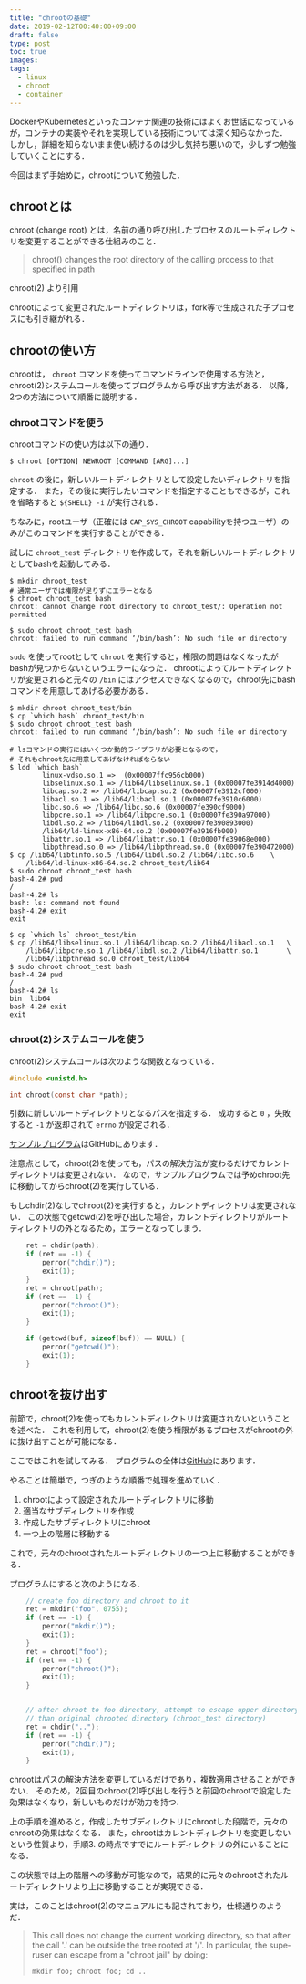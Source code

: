 ```yaml
---
title: "chrootの基礎"
date: 2019-02-12T00:40:00+09:00
draft: false
type: post
toc: true
images:
tags: 
  - linux
  - chroot
  - container
---
```


DockerやKubernetesといったコンテナ関連の技術にはよくお世話になっているが，コンテナの実装やそれを実現している技術については深く知らなかった．
しかし，詳細を知らないまま使い続けるのは少し気持ち悪いので，少しずつ勉強していくことにする．

今回はまず手始めに，chrootについて勉強した．

## chrootとは
chroot (change root) とは，名前の通り呼び出したプロセスのルートディレクトリを変更することができる仕組みのこと．

> chroot() changes the root directory of the calling process to that specified in path

chroot(2) より引用

chrootによって変更されたルートディレクトリは，fork等で生成された子プロセスにも引き継がれる．

## chrootの使い方
chrootは， `chroot` コマンドを使ってコマンドラインで使用する方法と，chroot(2)システムコールを使ってプログラムから呼び出す方法がある．
以降，2つの方法について順番に説明する．

### chrootコマンドを使う
chrootコマンドの使い方は以下の通り．
```shell
$ chroot [OPTION] NEWROOT [COMMAND [ARG]...]
```

`chroot` の後に，新しいルートディレクトリとして設定したいディレクトリを指定する．
また，その後に実行したいコマンドを指定することもできるが，これを省略すると `${SHELL} -i` が実行される．

ちなみに，rootユーザ（正確には `CAP_SYS_CHROOT` capabilityを持つユーザ）のみがこのコマンドを実行することができる．

試しに `chroot_test` ディレクトリを作成して，それを新しいルートディレクトリとしてbashを起動してみる．

```shell
$ mkdir chroot_test 
# 通常ユーザでは権限が足りずにエラーとなる
$ chroot chroot_test bash
chroot: cannot change root directory to chroot_test/: Operation not permitted

$ sudo chroot chroot_test bash
chroot: failed to run command ‘/bin/bash’: No such file or directory
```

`sudo` を使ってrootとして `chroot` を実行すると，権限の問題はなくなったがbashが見つからないというエラーになった．
chrootによってルートディレクトリが変更されると元々の `/bin` にはアクセスできなくなるので，chroot先にbashコマンドを用意してあげる必要がある．

```shell
$ mkdir chroot chroot_test/bin
$ cp `which bash` chroot_test/bin
$ sudo chroot chroot_test bash
chroot: failed to run command ‘/bin/bash’: No such file or directory

# lsコマンドの実行にはいくつか動的ライブラリが必要となるので，
# それもchroot先に用意してあげなければならない
$ ldd `which bash`
        linux-vdso.so.1 =>  (0x00007ffc956cb000)
        libselinux.so.1 => /lib64/libselinux.so.1 (0x00007fe3914d4000)
        libcap.so.2 => /lib64/libcap.so.2 (0x00007fe3912cf000)
        libacl.so.1 => /lib64/libacl.so.1 (0x00007fe3910c6000)
        libc.so.6 => /lib64/libc.so.6 (0x00007fe390cf9000)
        libpcre.so.1 => /lib64/libpcre.so.1 (0x00007fe390a97000)
        libdl.so.2 => /lib64/libdl.so.2 (0x00007fe390893000)
        /lib64/ld-linux-x86-64.so.2 (0x00007fe3916fb000)
        libattr.so.1 => /lib64/libattr.so.1 (0x00007fe39068e000)
        libpthread.so.0 => /lib64/libpthread.so.0 (0x00007fe390472000)
$ cp /lib64/libtinfo.so.5 /lib64/libdl.so.2 /lib64/libc.so.6    \
    /lib64/ld-linux-x86-64.so.2 chroot_test/lib64
$ sudo chroot chroot_test bash
bash-4.2# pwd
/
bash-4.2# ls
bash: ls: command not found
bash-4.2# exit
exit

$ cp `which ls` chroot_test/bin
$ cp /lib64/libselinux.so.1 /lib64/libcap.so.2 /lib64/libacl.so.1   \
    /lib64/libpcre.so.1 /lib64/libdl.so.2 /lib64/libattr.so.1       \
    /lib64/libpthread.so.0 chroot_test/lib64
$ sudo chroot chroot_test bash
bash-4.2# pwd
/
bash-4.2# ls
bin  lib64
bash-4.2# exit
exit
```

### chroot(2)システムコールを使う
chroot(2)システムコールは次のような関数となっている．

```c
#include <unistd.h>

int chroot(const char *path);
```

引数に新しいルートディレクトリとなるパスを指定する．
成功すると `0` ，失敗すると `-1` が返却されて `errno` が設定される．

[サンプルプログラム](https://github.com/mas9612/study/blob/master/container/chroot_basic.c)はGitHubにあります．

注意点として，chroot(2)を使っても，パスの解決方法が変わるだけでカレントディレクトリは変更されない．
なので，サンプルプログラムでは予めchroot先に移動してからchroot(2)を実行している．

もしchdir(2)なしでchroot(2)を実行すると，カレントディレクトリは変更されない．
この状態でgetcwd(2)を呼び出した場合，カレントディレクトリがルートディレクトリの外となるため，エラーとなってしまう．

```c
    ret = chdir(path);
    if (ret == -1) {
        perror("chdir()");
        exit(1);
    }
    ret = chroot(path);
    if (ret == -1) {
        perror("chroot()");
        exit(1);
    }

    if (getcwd(buf, sizeof(buf)) == NULL) {
        perror("getcwd()");
        exit(1);
    }
```

## chrootを抜け出す
前節で，chroot(2)を使ってもカレントディレクトリは変更されないということを述べた．
これを利用して，chroot(2)を使う権限があるプロセスがchrootの外に抜け出すことが可能になる．

ここではこれを試してみる．
プログラムの全体は[GitHub](https://github.com/mas9612/study/blob/master/container/chroot_escape.c)にあります．

やることは簡単で，つぎのような順番で処理を進めていく．

1. chrootによって設定されたルートディレクトリに移動
1. 適当なサブディレクトリを作成
1. 作成したサブディレクトリにchroot
1. 一つ上の階層に移動する

これで，元々のchrootされたルートディレクトリの一つ上に移動することができる．

プログラムにすると次のようになる．

```c
    // create foo directory and chroot to it
    ret = mkdir("foo", 0755);
    if (ret == -1) {
        perror("mkdir()");
        exit(1);
    }
    ret = chroot("foo");
    if (ret == -1) {
        perror("chroot()");
        exit(1);
    }


    // after chroot to foo directory, attempt to escape upper directory
    // than original chrooted directory (chroot_test directory)
    ret = chdir("..");
    if (ret == -1) {
        perror("chdir()");
        exit(1);
    }
```

chrootはパスの解決方法を変更しているだけであり，複数適用させることができない．
そのため，2回目のchroot(2)呼び出しを行うと前回のchrootで設定した効果はなくなり，新しいものだけが効力を持つ．

上の手順を進めると，作成したサブディレクトリにchrootした段階で，元々のchrootの効果はなくなる．
また，chrootはカレントディレクトリを変更しないという性質より，手順3. の時点ですでにルートディレクトリの外にいることになる．

この状態では上の階層への移動が可能なので，結果的に元々のchrootされたルートディレクトリより上に移動することが実現できる．

実は，このことはchroot(2)のマニュアルにも記されており，仕様通りのようだ．

> This call does not change the current working directory, so that after the call '.' can be outside the tree rooted at '/'.  In  particular,  the  supe‐
> ruser can escape from a "chroot jail" by doing:
>
>     mkdir foo; chroot foo; cd ..
